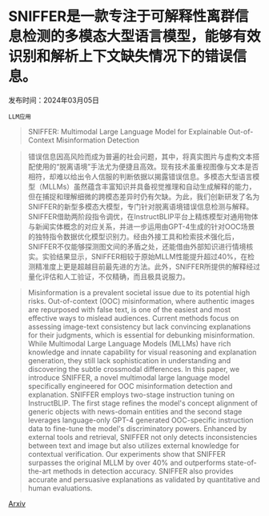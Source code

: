 # SNIFFER是一款专注于可解释性离群信息检测的多模态大型语言模型，能够有效识别和解析上下文缺失情况下的错误信息。

发布时间：2024年03月05日

`LLM应用`

> SNIFFER: Multimodal Large Language Model for Explainable Out-of-Context Misinformation Detection

> 错误信息因高风险而成为普遍的社会问题，其中，将真实图片与虚构文本搭配使用的“脱离语境”手法尤为便捷且高效。现有技术虽重视图像与文本是否相符，却难以给出令人信服的判断依据以揭露错误信息。多模态大型语言模型（MLLMs）虽然蕴含丰富知识并具备视觉推理和自动生成解释的能力，但在捕捉和理解细微的跨模态差异时仍有欠缺。为此，我们创新研发了名为SNIFFER的新型多模态大模型，专门针对脱离语境错误信息检测与解释。SNIFFER借助两阶段指令调优，在InstructBLIP平台上精炼模型对通用物体与新闻实体概念的对应关系，并进一步运用由GPT-4生成的针对OOC场景的独特指令数据优化模型识别力。经由外接工具和检索技术强化后，SNIFFER不仅能够探测图文间的矛盾之处，还能借由外部知识进行情境核实。实验结果显示，SNIFFER相较于原始MLLM性能提升超过40%，在检测精准度上更是超越目前最先进的方法。此外，SNIFFER所提供的解释经过量化评估和人工验证，不仅精确，而且极具说服力。

> Misinformation is a prevalent societal issue due to its potential high risks. Out-of-context (OOC) misinformation, where authentic images are repurposed with false text, is one of the easiest and most effective ways to mislead audiences. Current methods focus on assessing image-text consistency but lack convincing explanations for their judgments, which is essential for debunking misinformation. While Multimodal Large Language Models (MLLMs) have rich knowledge and innate capability for visual reasoning and explanation generation, they still lack sophistication in understanding and discovering the subtle crossmodal differences. In this paper, we introduce SNIFFER, a novel multimodal large language model specifically engineered for OOC misinformation detection and explanation. SNIFFER employs two-stage instruction tuning on InstructBLIP. The first stage refines the model's concept alignment of generic objects with news-domain entities and the second stage leverages language-only GPT-4 generated OOC-specific instruction data to fine-tune the model's discriminatory powers. Enhanced by external tools and retrieval, SNIFFER not only detects inconsistencies between text and image but also utilizes external knowledge for contextual verification. Our experiments show that SNIFFER surpasses the original MLLM by over 40% and outperforms state-of-the-art methods in detection accuracy. SNIFFER also provides accurate and persuasive explanations as validated by quantitative and human evaluations.

[Arxiv](https://arxiv.org/abs/2403.03170)
